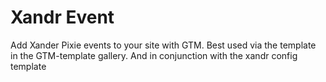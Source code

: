# Xandr Event

Add Xander Pixie events to your site with GTM. Best used via the template in the GTM-template gallery. And in conjunction with the xandr config template
